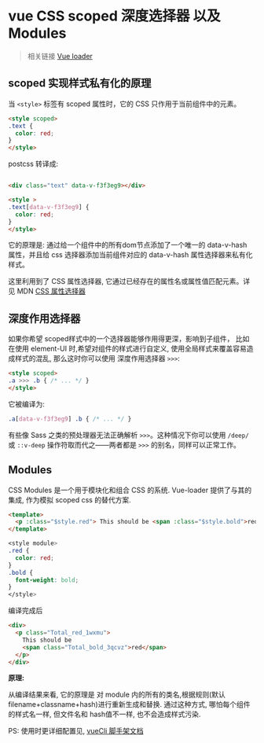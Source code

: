 <!--
Created: Wed Jun 03 2020 16:45:59 GMT+0800 (中国标准时间)
Modified: Wed Jun 03 2020 16:45:59 GMT+0800 (中国标准时间)
-->
<!-- Vue, CSS -->

# vue CSS scoped 深度选择器 以及 Modules

> 相关链接 [Vue loader](https://vue-loader.vuejs.org/zh/guide/scoped-css.html#%E6%B7%B1%E5%BA%A6%E4%BD%9C%E7%94%A8%E9%80%89%E6%8B%A9%E5%99%A8)

## scoped 实现样式私有化的原理

当 `<style>` 标签有 scoped 属性时，它的 CSS 只作用于当前组件中的元素。


```html
<style scoped>
.text {
  color: red;
}
</style>
```
postcss 转译成:
```html

<div class="text" data-v-f3f3eg9></div>

<style >
.text[data-v-f3f3eg9] {
  color: red;
}
</style>
```

它的原理是: 通过给一个组件中的所有dom节点添加了一个唯一的 data-v-hash 属性，并且给 css 选择器添加当前组件对应的 data-v-hash 属性选择器来私有化样式。

这里利用到了 CSS 属性选择器, 它通过已经存在的属性名或属性值匹配元素。详见 MDN [CSS 属性选择器](https://developer.mozilla.org/zh-CN/docs/Web/CSS/Attribute_selectors)


## 深度作用选择器

如果你希望 scoped样式中的一个选择器能够作用得更深，影响到子组件， 比如在使用 element-UI 时,希望对组件的样式进行自定义, 使用全局样式来覆盖容易造成样式的混乱, 那么这时你可以使用 深度作用选择器 `>>>`:

```HTML
<style scoped>
.a >>> .b { /* ... */ }
</style>
```
它被编译为:
```css
.a[data-v-f3f3eg9] .b { /* ... */ }
```
有些像 Sass 之类的预处理器无法正确解析 `>>>`。这种情况下你可以使用 `/deep/` 或 `::v-deep` 操作符取而代之——两者都是 `>>>` 的别名，同样可以正常工作。

## Modules

CSS Modules 是一个用于模块化和组合 CSS 的系统. Vue-loader 提供了与其的集成, 作为模拟 scoped css 的替代方案. 
``` html
<template>
  <p :class="$style.red"> This should be <span :class="$style.bold">red</span> </p>
</template>
```
```css
<style module>
.red {
  color: red;
}
.bold {
  font-weight: bold;
}
</style>
```
编译完成后
```html
<div>
  <p class="Total_red_1wxmu"> 
    This should be 
    <span class="Total_bold_3qcvz">red</span>
  </p>
</div>
```

**原理:**

从编译结果来看, 它的原理是 对 module 内的所有的类名,根据规则(默认filename+classname+hash)进行重新生成和替换. 通过这种方式, 哪怕每个组件的样式名一样, 但文件名和 hash值不一样, 也不会造成样式污染.

PS: 使用时更详细配置见, [ vueCli 脚手架文档](https://cli.vuejs.org/zh/guide/css.html#css-modules)

